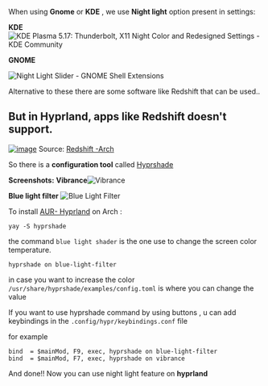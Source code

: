 When using **Gnome** or **KDE** , we use **Night light** option present in settings:

**KDE**
![KDE Plasma 5.17: Thunderbolt, X11 Night Color and Redesigned Settings - KDE  Community](https://kde.org/announcements/plasma/5/5.17.0/night-color.png)


**GNOME**

![Night Light Slider - GNOME Shell Extensions](https://extensions.gnome.org/extension-data/screenshots/screenshot_1276_gNya1IO.png)

Alternative to these there are some software like Redshift that can be used..

## But in Hyprland, apps like Redshift doesn't support.

<a href="https://ibb.co/18sdt3S"><img src="https://i.ibb.co/Gcst4Xh/image.png" alt="image" border="0"></a>
Source: [Redshift -Arch](https://wiki.archlinux.org/title/redshift)

So there is a **configuration tool** called [Hyprshade](https://github.com/loqusion/hyprshade)

**Screenshots:**
**Vibrance**![Vibrance](https://github.com/loqusion/hyprshade/raw/main/.github/assets/vibrance.png)

**Blue light filter**
![Blue Light Filter](https://github.com/loqusion/hyprshade/raw/main/.github/assets/blue-light-filter.png)

To install [AUR- Hyprland](https://aur.archlinux.org/packages/hyprshade) on Arch :

    yay -S hyprshade

the command `blue light shader` is the one use to change the screen color temperature.

    hyprshade on blue-light-filter
in case you want to increase the color `/usr/share/hyprshade/examples/config.toml` is where you can change the value

If you want to use hyprshade command by using buttons , u can add keybindings in the `.config/hypr/keybindings.conf` file

for example

    bind  = $mainMod, F9, exec, hyprshade on blue-light-filter
    bind  = $mainMod, F7, exec, hyprshade on vibrance

And done!!  Now you can use night light feature on **hyprland**
